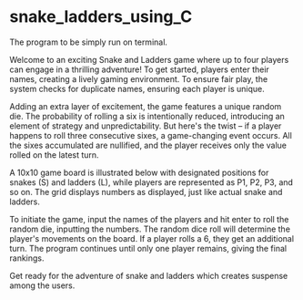 # snake_ladders_using_C
The program to be simply run on terminal.

Welcome to an exciting Snake and Ladders game where up to four players can engage in a thrilling adventure! To get started, players enter their names, creating a lively gaming environment. To ensure fair play, the system checks for duplicate names, ensuring each player is unique.

Adding an extra layer of excitement, the game features a unique random die. The probability of rolling a six is intentionally reduced, introducing an element of strategy and unpredictability. But here's the twist – if a player happens to roll three consecutive sixes, a game-changing event occurs. All the sixes accumulated are nullified, and the player receives only the value rolled on the latest turn.

A 10x10 game board is illustrated below with designated positions for snakes (S) and ladders (L), while players are represented as P1, P2, P3, and so on. The grid displays numbers as displayed, just like actual snake and ladders.

To initiate the game, input the names of the players and hit enter to roll the random die, inputting the numbers. The random dice roll will determine the player's movements on the board. If a player rolls a 6, they get an additional turn. The program continues until only one player remains, giving the final rankings.

Get ready for the adventure of snake and ladders which creates suspense among the users.
